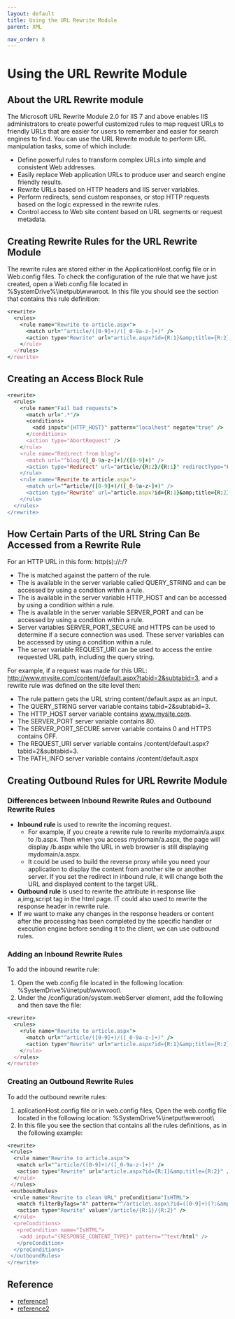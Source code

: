 ```yaml
---
layout: default
title: Using the URL Rewrite Module
parent: XML

nav_order: 8
---
```


# Using the URL Rewrite Module

## About the URL Rewrite module
The Microsoft URL Rewrite Module 2.0 for IIS 7 and above enables IIS administrators to create powerful customized rules to map request URLs to friendly URLs that are easier for users to remember and easier for search engines to find. You can use the URL Rewrite module to perform URL manipulation tasks, some of which include:
* Define powerful rules to transform complex URLs into simple and consistent Web addresses.
* Easily replace Web application URLs to produce user and search engine friendly results.
* Rewrite URLs based on HTTP headers and IIS server variables.
* Perform redirects, send custom responses, or stop HTTP requests based on the logic expressed in the rewrite rules.
* Control access to Web site content based on URL segments or request metadata.

## Creating Rewrite Rules for the URL Rewrite Module
The rewrite rules are stored either in the ApplicationHost.config file or in Web.config files. To check the configuration of the rule that we have just created, open a Web.config file located in %SystemDrive%\inetpub\wwwroot. In this file you should see the <rewrite> section that contains this rule definition:
```ruby 
<rewrite>
  <rules>
    <rule name="Rewrite to article.aspx">
      <match url="^article/([0-9]+)/([_0-9a-z-]+)" />
      <action type="Rewrite" url="article.aspx?id={R:1}&amp;title={R:2}" />
    </rule>
  </rules>
</rewrite>
```
  
## Creating an Access Block Rule
```ruby
<rewrite>
  <rules>
    <rule name="Fail bad requests">
      <match url=".*"/>
      <conditions>
        <add input="{HTTP_HOST}" pattern="localhost" negate="true" />
      </conditions>
      <action type="AbortRequest" />
    </rule>
    <rule name="Redirect from blog">
      <match url="^blog/([_0-9a-z-]+)/([0-9]+)" />
      <action type="Redirect" url="article/{R:2}/{R:1}" redirectType="Found" />
    </rule>
    <rule name="Rewrite to article.aspx">
      <match url="^article/([0-9]+)/([_0-9a-z-]+)" />
      <action type="Rewrite" url="article.aspx?id={R:1}&amp;title={R:2}" />
    </rule>
  </rules>
</rewrite>
```

## How Certain Parts of the URL String Can Be Accessed from a Rewrite Rule
For an HTTP URL in this form: http(s)://<host>:<port>/<path>?<querystring>

* The <path> is matched against the pattern of the rule.
* The <querystring> is available in the server variable called QUERY_STRING and can be accessed by using a condition within a rule.
* The <host> is available in the server variable HTTP_HOST and can be accessed by using a condition within a rule.
* The <port> is available in the server variable SERVER_PORT and can be accessed by using a condition within a rule.
* Server variables SERVER_PORT_SECURE and HTTPS can be used to determine if a secure connection was used. These server variables can be accessed by using a condition within a rule.
* The server variable REQUEST_URI can be used to access the entire requested URL path, including the query string.

For example, if a request was made for this URL: http://www.mysite.com/content/default.aspx?tabid=2&subtabid=3, and a rewrite rule was defined on the site level then:

* The rule pattern gets the URL string content/default.aspx as an input.
* The QUERY_STRING server variable contains tabid=2&subtabid=3.
* The HTTP_HOST server variable contains www.mysite.com.
* The SERVER_PORT server variable contains 80.
* The SERVER_PORT_SECURE server variable contains 0 and HTTPS contains OFF.
* The REQUEST_URI server variable contains /content/default.aspx?tabid=2&subtabid=3.
* The PATH_INFO server variable contains /content/default.aspx

## Creating Outbound Rules for URL Rewrite Module
### Differences between Inbound Rewrite Rules and Outbound Rewrite Rules 
* <b>Inbound rule</b> is used to rewrite the incoming request. 
  * For example, if you create a rewrite rule to rewrite mydomain/a.aspx to /b.aspx. Then when you access mydomain/a.aspx, the page will display /b.aspx while the URL in web browser is still displaying mydomain/a.aspx. 
  * It could be used to build the reverse proxy while you need your application to display the content from another site or another server. If you set the redirect in inbound rule, it will change both the URL and displayed content to the target URL.
* <b>Outbound rule</b> is used to rewrite the attribute in response like a,img,script tag in the html page. IT could also used to rewrite the response header in rewrite rule.
 * If we want to make any changes in the response headers or content after the processing has been completed by the specific handler or execution engine before sending it to the client, we can use outbound rules.

### Adding an Inbound Rewrite Rules 
To add the inbound rewrite rule:
1. Open the web.config file located in the following location: %SystemDrive%\inetpub\wwwroot\
2. Under the /configuration/system.webServer element, add the following and then save the file:
```ruby 
<rewrite>
  <rules>
    <rule name="Rewrite to article.aspx">
      <match url="^article/([0-9]+)/([_0-9a-z-]+)" />
      <action type="Rewrite" url="article.aspx?id={R:1}&amp;title={R:2}" />
    </rule>
  </rules>
</rewrite>
```
### Creating an Outbound Rewrite Rules
To add the outbound rewrite rules:
1. aplicationHost.config file or in web.config files, Open the web.config file located in the following location:  %SystemDrive%\inetput\wwwroot\
2. In this file you see the <rewrite> section that contains all the rules definitions, as in the following example:
```ruby
<rewrite>
 <rules>
  <rule name="Rewrite to article.aspx">
   <match url="^article/([0-9]+)/([_0-9a-z-]+)" />
   <action type="Rewrite" url="article.aspx?id={R:1}&amp;title={R:2}" />
  </rule>
 </rules>
 <outboundRules>
  <rule name="Rewrite to clean URL" preCondition="IsHTML">
   <match filterByTags="A" pattern="^/article\.aspx\?id=([0-9]+)(?:&amp;|&amp;amp;)title=([_0-9a-z-]+)$" />
   <action type="Rewrite" value="/article/{R:1}/{R:2}" />
  </rule>
  <preConditions>
   <preCondition name="IsHTML">
    <add input="{RESPONSE_CONTENT_TYPE}" pattern="^text/html" />
   </preCondition>
  </preConditions>
 </outboundRules>
</rewrite>
  ```

## Reference
* [reference1](https://docs.microsoft.com/en-us/iis/extensions/url-rewrite-module/using-the-url-rewrite-module)
* [reference2](https://docs.microsoft.com/en-us/iis/extensions/url-rewrite-module/url-rewrite-module-configuration-reference)
